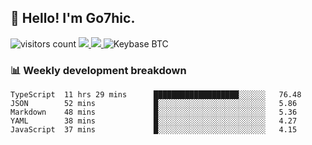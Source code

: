 ## 👋 Hello! I'm Go7hic.

 ![visitors count](https://visitors-by-url-pls-dont-use-this-in-your-repo.vercel.app/Go7hic-github-readme)
 <a href="https://twitter.com/Go7hic">
    <img src="https://img.shields.io/badge/-@Go7hic-1ca0f1?style=flat-square&labelColor=1ca0f1&logo=twitter&logoColor=white&link=https://twitter.com/Go7hic">
   <a/>
   <a href="mailto:gtfx0209@gmail.com">
    <img src="https://img.shields.io/badge/-gtfx0209@gmail.com-c14438?style=flat-square&logo=Gmail&logoColor=white&link=mailto:gtfx0209@gmail.com">
   <a/>
    ![Keybase BTC](https://img.shields.io/keybase/btc/Go7hic)
 <!--
🔭 I’m currently working
🌱 I’m currently learning
💬 Ask me about 
📫 How to reach me: 
⚡ Fun fact: 
-->
 <!--
![My Github Stats](https://github-readme-stats.vercel.app/api?username=Go7hic&show_icons=true&count_private=true)

-->

### 📊 Weekly development breakdown
<!--START_SECTION:waka-->
```text
TypeScript  11 hrs 29 mins      ███████████████████░░░░░░   76.48 
JSON        52 mins             █░░░░░░░░░░░░░░░░░░░░░░░░   5.86 
Markdown    48 mins             █░░░░░░░░░░░░░░░░░░░░░░░░   5.36 
YAML        38 mins             █░░░░░░░░░░░░░░░░░░░░░░░░   4.27 
JavaScript  37 mins             █░░░░░░░░░░░░░░░░░░░░░░░░   4.15
```
<!--END_SECTION:waka-->

